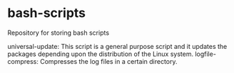 # bash-scripts
Repository for storing bash scripts


universal-update:  This script is a general purpose script and it updates the packages depending upon the distribution of the Linux system.
logfile-compress: Compresses the log files in a certain directory. 